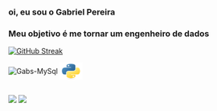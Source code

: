 ### oi, eu sou o Gabriel Pereira 
### Meu objetivo é me tornar um engenheiro de dados 

<div>

[![GitHub Streak](http://github-readme-streak-stats.herokuapp.com?user=gabrielPnunes&theme=midnight-purple)](https://git.io/streak-stats)

</div>


<div style="display= inline_block">
  <img align="center" alt="Gabs-MySql" height="63" width="65" src="https://cdn.jsdelivr.net/gh/devicons/devicon/icons/mysql/mysql-original-wordmark.svg">
  <img align="center" alt="Gabs-Python" height="35" width="45" src="https://raw.githubusercontent.com/devicons/devicon/master/icons/python/python-original.svg">  
</div>
 
##
 
<div>
  <a href = "gabrielperenunes@gmail.com"><img src="https://img.shields.io/badge/-Gmail-%23333?style=for-the-badge&logo=gmail&logoColor=white" target="_blank"></a>
  <a href = "https://www.linkedin.com/in/gabriel-pereira-9983172ba/"><img src="https://img.shields.io/badge/LinkedIn-0077B5?style=for-the-badge&logo=linkedin&logoColor=white" target"=_blank"></a>
</div>
